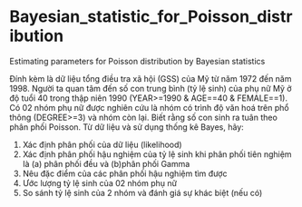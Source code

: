 # Bayesian_statistic_for_Poisson_distribution
Estimating parameters for Poisson distribution by Bayesian statistics

Đính kèm là dữ liệu tổng điều tra xã hội (GSS) của Mỹ từ năm 1972 đến năm 1998. Người ta quan tâm đến số con trung bình (tỷ lệ sinh) của phụ nữ Mỹ ở độ tuổi 40 trong thập niên 1990 (YEAR>=1990 & AGE==40 & FEMALE==1). Có 02 nhóm phụ nữ được nghiên cứu là nhóm có trình độ văn hoá trên phổ thông (DEGREE>=3) và nhóm còn lại. Biết rằng số con sinh ra tuân theo phân phối Poisson. Từ dữ liệu và sử dụng thống kê Bayes, hãy: 
1) Xác định phân phối của dữ liệu (likelihood) 
2) Xác định phân phối hậu nghiệm của tỷ lệ sinh khi phân phối tiên nghiệm là (a) phân phối đều và (b)phân phối Gamma 
3) Nêu đặc điểm của các phân phối hậu nghiệm tìm được 
4) Ước lượng tỷ lệ sinh của 02 nhóm phụ nữ 
5) So sánh tỷ lệ sinh của 2 nhóm và đánh giá sự khác biệt (nếu có)

